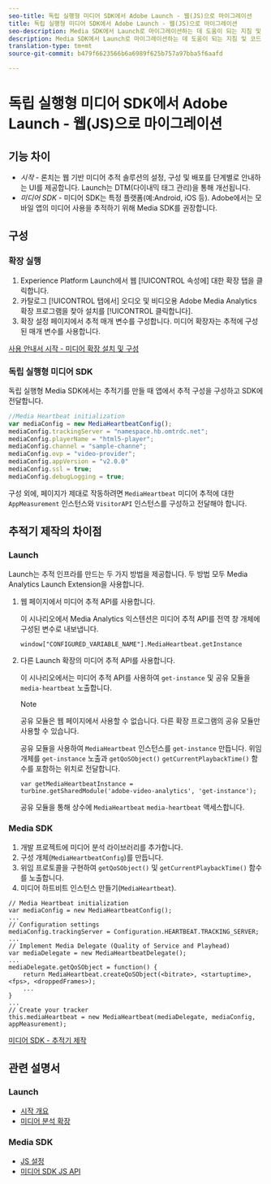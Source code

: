 ```yaml
---
seo-title: 독립 실행형 미디어 SDK에서 Adobe Launch - 웹(JS)으로 마이그레이션
title: 독립 실행형 미디어 SDK에서 Adobe Launch - 웹(JS)으로 마이그레이션
seo-description: Media SDK에서 Launch로 마이그레이션하는 데 도움이 되는 지침 및 코드 샘플입니다.
description: Media SDK에서 Launch로 마이그레이션하는 데 도움이 되는 지침 및 코드 샘플입니다.
translation-type: tm+mt
source-git-commit: b479f6623566b6a6989f625b757a97bba5f6aafd

---
```



# 독립 실행형 미디어 SDK에서 Adobe Launch - 웹(JS)으로 마이그레이션

## 기능 차이

* *시작* - 론치는 웹 기반 미디어 추적 솔루션의 설정, 구성 및 배포를 단계별로 안내하는 UI를 제공합니다. Launch는 DTM(다이내믹 태그 관리)을 통해 개선됩니다.
* *미디어 SDK* - 미디어 SDK는 특정 플랫폼(예:Android, iOS 등). Adobe에서는 모바일 앱의 미디어 사용을 추적하기 위해 Media SDK를 권장합니다.

## 구성

### 확장 실행

1. Experience Platform Launch에서 웹 [!UICONTROL 속성에] 대한 확장 탭을 클릭합니다.
1. 카탈로그 [!UICONTROL 탭에서] 오디오 및 비디오용 Adobe Media Analytics 확장 프로그램을 찾아 설치를 [!UICONTROL 클릭합니다].
1. 확장 설정 페이지에서 추적 매개 변수를 구성합니다.
미디어 확장자는 추적에 구성된 매개 변수를 사용합니다.

[사용 안내서 시작 - 미디어 확장 설치 및 구성](https://docs.adobe.com/content/help/en/launch/using/extensions-ref/adobe-extension/media-analytics-extension/overview.html#install-and-configure-the-ma-extension)

### 독립 실행형 미디어 SDK

독립 실행형 Media SDK에서는 추적기를 만들 때 앱에서 추적 구성을 구성하고 SDK에 전달합니다.

```javascript
//Media Heartbeat initialization
var mediaConfig = new MediaHeartbeatConfig();
mediaConfig.trackingServer = "namespace.hb.omtrdc.net";
mediaConfig.playerName = "html5-player";
mediaConfig.channel = "sample-channe";
mediaConfig.ovp = "video-provider";
mediaConfig.appVersion = "v2.0.0"
mediaConfig.ssl = true;
mediaConfig.debugLogging = true;
```

구성 외에, 페이지가 제대로 작동하려면 `MediaHeartbeat` 미디어 추적에 대한 `AppMeasurement` 인스턴스와 `VisitorAPI` 인스턴스를 구성하고 전달해야 합니다.

## 추적기 제작의 차이점

### Launch

Launch는 추적 인프라를 만드는 두 가지 방법을 제공합니다. 두 방법 모두 Media Analytics Launch Extension을 사용합니다.

1. 웹 페이지에서 미디어 추적 API를 사용합니다.

   이 시나리오에서 Media Analytics 익스텐션은 미디어 추적 API를 전역 창 개체에 구성된 변수로 내보냅니다.

   ```
   window["CONFIGURED_VARIABLE_NAME"].MediaHeartbeat.getInstance
   ```

1. 다른 Launch 확장의 미디어 추적 API를 사용합니다.

   이 시나리오에서는 미디어 추적 API를 사용하여 `get-instance` 및 공유 모듈을 `media-heartbeat` 노출합니다.

   >[!NOTE]
   >
   >공유 모듈은 웹 페이지에서 사용할 수 없습니다. 다른 확장 프로그램의 공유 모듈만 사용할 수 있습니다.

   공유 모듈을 사용하여 `MediaHeartbeat` 인스턴스를 `get-instance` 만듭니다.
위임 개체를 `get-instance` 노출과 `getQoSObject()` `getCurrentPlaybackTime()` 함수를 포함하는 위치로 전달합니다.

   ```
   var getMediaHeartbeatInstance =
   turbine.getSharedModule('adobe-video-analytics', 'get-instance');
   ```

   공유 모듈을 통해 상수에 `MediaHeartbeat` `media-heartbeat` 액세스합니다.

### Media SDK

1. 개발 프로젝트에 미디어 분석 라이브러리를 추가합니다.
1. 구성 개체(`MediaHeartbeatConfig`)를 만듭니다.
1. 위임 프로토콜을 구현하여 `getQoSObject()` 및 `getCurrentPlaybackTime()` 함수를 노출합니다.
1. 미디어 하트비트 인스턴스 만들기(`MediaHeartbeat`).

```
// Media Heartbeat initialization
var mediaConfig = new MediaHeartbeatConfig();
...
// Configuration settings
mediaConfig.trackingServer = Configuration.HEARTBEAT.TRACKING_SERVER;
...
// Implement Media Delegate (Quality of Service and Playhead)
var mediaDelegate = new MediaHeartbeatDelegate();
...
mediaDelegate.getQoSObject = function() {
    return MediaHeartbeat.createQoSObject(<bitrate>, <startuptime>, <fps>, <droppedFrames>);
    ...
}
...
// Create your tracker
this.mediaHeartbeat = new MediaHeartbeat(mediaDelegate, mediaConfig, appMeasurement);
```

[미디어 SDK - 추적기 제작](https://docs.adobe.com/content/help/en/media-analytics/using/sdk-implement/cookbook/sdk-vs-launch-qoe.html)

## 관련 설명서

### Launch

* [시작 개요](https://docs.adobe.com/content/help/en/launch/using/overview.html)
* [미디어 분석 확장](https://docs.adobe.com/content/help/en/launch/using/extensions-ref/adobe-extension/media-analytics-extension/overview.html)

### Media SDK

* [JS 설정](/help/sdk-implement/setup/set-up-js.md)
* [미디어 SDK JS API](https://adobe-marketing-cloud.github.io/media-sdks/reference/javascript/MediaHeartbeat.html)

